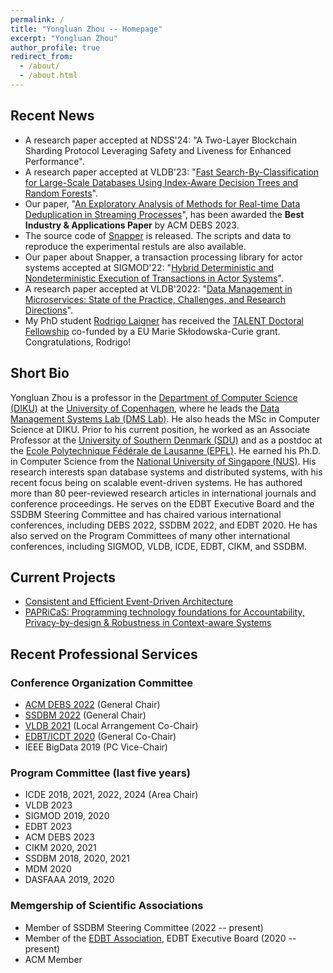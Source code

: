 ```yaml
---
permalink: /
title: "Yongluan Zhou -- Homepage"
excerpt: "Yongluan Zhou"
author_profile: true
redirect_from: 
  - /about/
  - /about.html
---
```


## Recent News
* A research paper accepted at NDSS'24: "A Two-Layer Blockchain Sharding Protocol Leveraging Safety and Liveness for Enhanced Performance". 
* A research paper accepted at VLDB'23: "[Fast Search-By-Classification for Large-Scale Databases Using Index-Aware Decision Trees and Random Forests](https://static-curis.ku.dk/portal/files/359617615/search_by_classification_VLDB2023.pdf)". 
* Our paper, "[An Exploratory Analysis of Methods for Real-time Data Deduplication in Streaming Processes](https://static-curis.ku.dk/portal/files/359617173/DEBS2023.pdf)", has been awarded the **Best Industry & Applications Paper** by ACM DEBS 2023.
* The source code of [Snapper](https://github.com/diku-dk/Snapper-Orleans) is released. The scripts and data to reproduce the experimental restuls are also available.
* Our paper about Snapper, a transaction processing library for actor systems accepted at SIGMOD'22: "[Hybrid Deterministic and Nondeterministic Execution of Transactions in Actor Systems](https://www.researchgate.net/publication/360065293_Hybrid_Deterministic_and_Nondeterministic_Execution_of_Transactions_in_Actor_Systems)".
* A research paper accepted at VLDB'2022: "[Data Management in Microservices: State of the Practice, Challenges, and Research Directions](https://static-curis.ku.dk/portal/files/287616817/Data_Management_in_Microservices.pdf)".
* My PhD student [Rodrigo Laigner](https://rnlaigner.github.io/) has received the [TALENT Doctoral Fellowship](https://talent.ku.dk/) co-funded by a EU Marie Skłodowska-Curie grant. Congratulations, Rodrigo! 

## Short Bio
Yongluan Zhou is a professor in the [Department of Computer Science (DIKU)](http://diku.dk) at the [University of Copenhagen](http://ku.dk), where he leads the [Data Management Systems Lab (DMS Lab)](https://di.ku.dk/english/research/sdps/research-groups/dms/). He also heads the MSc in Computer Science at DIKU. Prior to his current position, he worked as an Associate Professor at the [University of Southern Denmark (SDU)](http://www.sdu.dk) and as a postdoc at the [Ecole Polytechnique Fédérale de Lausanne (EPFL)](http://epfl.ch). He earned his Ph.D. in Computer Science from the [National University of Singapore (NUS)](http://www.nus.edu.sg). His research interests span database systems and distributed systems, with his recent focus being on scalable event-driven systems. He has authored more than 80 peer-reviewed research articles in international journals and conference proceedings. He serves on the EDBT Executive Board and the SSDBM Steering Committee and has chaired various international conferences, including DEBS 2022, SSDBM 2022, and EDBT 2020. He has also served on the Program Committees of many other international conferences, including SIGMOD, VLDB, ICDE, EDBT, CIKM, and SSDBM.


## Current Projects
* [Consistent and Efficient Event-Driven Architecture](https://di.ku.dk/english/research/sdps/research-groups/dms/ceeda/)
* [PAPRiCaS: Programming technology foundations for Accountability, Privacy-by-design & Robustness in Context-aware Systems](https://papricas.org/)

## Recent Professional Services


### Conference Organization Committee
* [ACM DEBS 2022](https://2022.debs.org/) (General Chair)
* [SSDBM 2022](https://ssdbm.org/2022/) (General Chair)
* [VLDB 2021](https://vldb.org/2021/) (Local Arrangement Co-Chair)
* [EDBT/ICDT 2020](https://diku-dk.github.io/edbticdt2020/?contents=main.html) (General Co-Chair)
* IEEE BigData 2019 (PC Vice-Chair)

### Program Committee (last five years)
* ICDE 2018, 2021, 2022, 2024 (Area Chair)
* VLDB 2023
* SIGMOD 2019, 2020 
* EDBT 2023
* ACM DEBS 2023
* CIKM 2020, 2021
* SSDBM 2018, 2020, 2021
* MDM 2020
* DASFAAA 2019, 2020

### Memgership of Scientific Associations
* Member of SSDBM Steering Committee (2022 -- present) 
* Member of the [EDBT Association](https://www.edbt.org/), EDBT Executive Board (2020 -- present)
* ACM Member
